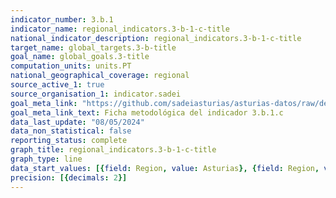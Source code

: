 ```yaml
---
indicator_number: 3.b.1
indicator_name: regional_indicators.3-b-1-c-title
national_indicator_description: regional_indicators.3-b-1-c-title
target_name: global_targets.3-b-title
goal_name: global_goals.3-title
computation_units: units.PT
national_geographical_coverage: regional
source_active_1: true
source_organisation_1: indicator.sadei
goal_meta_link: "https://github.com/sadeiasturias/asturias-datos/raw/develop/descargas/metodologia/3.b.1.c.pdf"
goal_meta_link_text: Ficha metodológica del indicador 3.b.1.c
data_last_update: "08/05/2024"
data_non_statistical: false
reporting_status: complete
graph_title: regional_indicators.3-b-1-c-title
graph_type: line
data_start_values: [{field: Region, value: Asturias}, {field: Region, value: España}]
precision: [{decimals: 2}]
---
```


